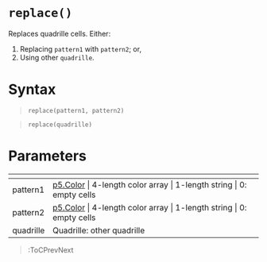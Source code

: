 # `replace()`

Replaces quadrille cells. Either:

1. Replacing `pattern1` with `pattern2`; or,
2. Using other `quadrille`.

# Syntax

> `replace(pattern1, pattern2)`

> `replace(quadrille)`

# Parameters

| <!-- -->  | <!-- -->                                                                                                       |
|-----------|----------------------------------------------------------------------------------------------------------------|
| pattern1  | [p5.Color](https://p5js.org/reference/#/p5.Color) \| 4-length color array \| 1-length string \| 0: empty cells |
| pattern2  | [p5.Color](https://p5js.org/reference/#/p5.Color) \| 4-length color array \| 1-length string \| 0: empty cells |
| quadrille | Quadrille: other quadrille                                                                                     |

> :ToCPrevNext
